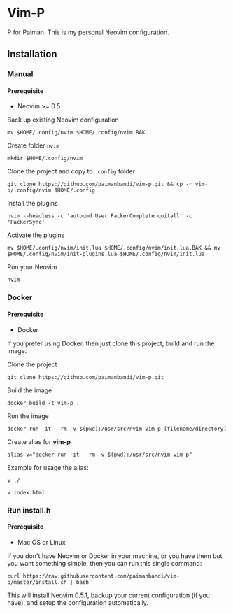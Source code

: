 # Vim-P

P for Paiman. This is my personal Neovim configuration.

## Installation

### Manual

#### Prerequisite

- Neovim >= 0.5

Back up existing Neovim configuration

    mv $HOME/.config/nvim $HOME/.config/nvim.BAK


Create folder `nvim`

    mkdir $HOME/.config/nvim


Clone the project and copy to `.config` folder

    git clone https://github.com/paimanbandi/vim-p.git && cp -r vim-p/.config/nvim $HOME/.config


Install the plugins

    nvim --headless -c 'autocmd User PackerComplete quitall' -c 'PackerSync'


Activate the plugins

    mv $HOME/.config/nvim/init.lua $HOME/.config/nvim/init.lua.BAK && mv $HOME/.config/nvim/init-plugins.lua $HOME/.config/nvim/init.lua


Run your Neovim

    nvim


### Docker

#### Prerequisite

- Docker

If you prefer using Docker, then just clone this project, build and run the image.

Clone the project

    git clone https://github.com/paimanbandi/vim-p.git


Build the image

    docker build -t vim-p .


Run the image

    docker run -it --rm -v $(pwd):/usr/src/nvim vim-p [filename/directory]


Create alias for **vim-p**

    alias v="docker run -it --rm -v $(pwd):/usr/src/nvim vim-p"


Example for usage the alias:

    v ./

    v index.html


### Run install.h

#### Prerequisite

- Mac OS or Linux


If you don't have Neovim or Docker in your machine, or you have them but you want something simple, then you can run this single command:

    curl https://raw.githubusercontent.com/paimanbandi/vim-p/master/install.sh | bash


This will install Neovim 0.5.1, backup your current configuration (if you have), and setup the configuration automatically.

